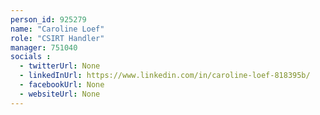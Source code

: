 ```yaml
---
person_id: 925279
name: "Caroline Loef"
role: "CSIRT Handler"
manager: 751040
socials :
  - twitterUrl: None
  - linkedInUrl: https://www.linkedin.com/in/caroline-loef-818395b/
  - facebookUrl: None
  - websiteUrl: None
---
```


